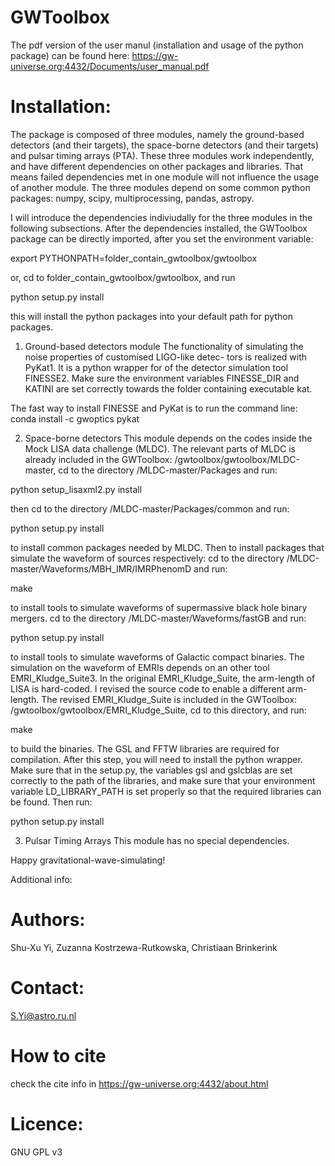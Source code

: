 # GWToolbox
The pdf version of the user manul (installation and usage of the python package) can be found here:
https://gw-universe.org:4432/Documents/user_manual.pdf

# Installation:
The package is composed of three modules, namely the ground-based detectors (and their targets), the space-borne detectors (and their targets) and pulsar timing arrays (PTA). These three modules work independently, and have
different dependencies on other packages and libraries. That means failed dependencies met in one module will not influence the usage of another module.
The three modules depend on some common python packages: numpy, scipy, multiprocessing, pandas, astropy.

I will introduce the dependencies indiviudally for the three modules in the following subsections. After the dependencies installed, the GWToolbox package can be directly imported, after you set the environment variable:

export PYTHONPATH=folder_contain_gwtoolbox/gwtoolbox

or, cd to folder_contain_gwtoolbox/gwtoolbox, and run

python setup.py install

this will install the python packages into your default path for python packages.

1. Ground-based detectors module
The functionality of simulating the noise properties of customised LIGO-like detec- tors is realized with PyKat1. It is a python wrapper for of the detector simulation tool FINESSE2. Make sure the environment variables FINESSE_DIR and KATINI are set correctly towards the folder containing executable kat.

The fast way to install FINESSE and PyKat is to run the command line:
conda install -c gwoptics pykat

2. Space-borne detectors
This module depends on the codes inside the Mock LISA data challenge (MLDC). The relevant parts of MLDC is already included in the GWToolbox:
/gwtoolbox/gwtoolbox/MLDC-master,
cd to the directory /MLDC-master/Packages and run: 

python setup_lisaxml2.py install

then cd to the directory /MLDC-master/Packages/common and run:

python setup.py install

to install common packages needed by MLDC. Then to install packages that simulate the waveform of sources respectively: cd to the directory /MLDC-master/Waveforms/MBH_IMR/IMRPhenomD and run:

make 

to install tools to simulate waveforms of supermassive black hole binary mergers. cd to the directory /MLDC-master/Waveforms/fastGB and run:

python setup.py install

to install tools to simulate waveforms of Galactic compact binaries.
The simulation on the waveform of EMRIs depends on an other tool EMRI_Kludge_Suite3.
In the original EMRI_Kludge_Suite, the arm-length of LISA is hard-coded. I revised the source code to enable a different arm-length. The revised EMRI_Kludge_Suite is included in the GWToolbox: /gwtoolbox/gwtoolbox/EMRI_Kludge_Suite, cd to this directory, and run:

make 

to build the binaries. The GSL and FFTW libraries are required for compilation. After this step, you will need to install the python wrapper. Make sure that in the setup.py, the variables gsl and gslcblas are set correctly to the path of the libraries, and make sure that your environment variable LD_LIBRARY_PATH is set properly so that the required libraries can be found. Then run:

python setup.py install

3. Pulsar Timing Arrays
This module has no special dependencies.

Happy gravitational-wave-simulating!

Additional info:
# Authors:
Shu-Xu Yi, Zuzanna Kostrzewa-Rutkowska, Christiaan Brinkerink
# Contact:
S.Yi@astro.ru.nl
# How to cite
check the cite info in https://gw-universe.org:4432/about.html
# Licence:
GNU GPL v3

